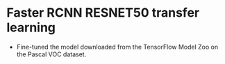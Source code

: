 # Faster RCNN RESNET50 transfer learning

- Fine-tuned the model downloaded from the TensorFlow Model Zoo on the Pascal VOC dataset.
